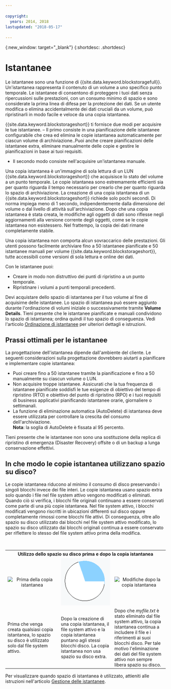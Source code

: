 ```yaml
---

copyright:
  years: 2014, 2018
lastupdated: "2018-05-17"

---
```

{:new_window: target="_blank"}
{:shortdesc: .shortdesc}

# Istantanee

Le istantanee sono una funzione di {{site.data.keyword.blockstoragefull}}. Un'istantanea rappresenta il contenuto di un volume a uno specifico punto temporale. Le istantanee di consentono di proteggere i tuoi dati senza ripercussioni sulle prestazioni, con un consumo minimo di spazio e sono considerate la prima linea di difesa per la protezione dei dati. Se un utente modifica o elimina accidentalmente dei dati cruciali da un volume, può ripristinarli in modo facile e veloce da una copia istantanea.

{{site.data.keyword.blockstorageshort}} ti fornisce due modi per acquisire le tue istantanee.
– Il primo consiste in una pianificazione delle istantanee configurabile che crea ed elimina le copie istantanea automaticamente per ciascun volume di archiviazione..Puoi anche creare pianificazioni delle istantanee extra, eliminare manualmente delle copie e gestire le pianificazioni in base ai tuoi requisiti. 
- Il secondo modo consiste nell'acquisire un'istantanea manuale.

Una copia istantanea è un'immagine di sola lettura di un LUN {{site.data.keyword.blockstorageshort}} che acquisisce lo stato del volume a un punto temporale. Le copie istantanea sono estremamente efficienti sia per quanto riguarda il tempo necessario per crearlo che per quanto riguarda lo spazio di archiviazione. La creazione di una copia istantanea di un {{site.data.keyword.blockstorageshort}} richiede solo pochi secondi. Di norma impiega meno di 1 secondo, indipendentemente dalla dimensione del volume o dal livello di attività sull'archiviazione. Dopo che una copia istantanea è stata creata, le modifiche agli oggetti di dati sono riflesse negli aggiornamenti alla versione corrente degli oggetti, come se le copie istantanea non esistessero. Nel frattempo, la copia dei dati rimane completamente stabile. 

Una copia istantanea non comporta alcun sovraccarico delle prestazioni. Gli utenti possono facilmente archiviare fino a 50 istantanee pianificate e 50 istantanee manuali per volume {{site.data.keyword.blockstorageshort}}, tutte accessibili come versioni di sola lettura e online dei dati.


Con le istantanee puoi: 

- Creare in modo non distruttivo dei punti di ripristino a un punto temporale.
- Ripristinare i volumi a punti temporali precedenti.

Devi acquistare dello spazio di istantanea per il tuo volume al fine di acquisirne delle istantanee. Lo spazio di istantanea può essere aggiunto durante l'ordinazione di volumi iniziale o successivamente tramite **Volume Details**. Tieni presente che le istantanee pianificate e manuali condividono lo spazio di istantanea; ordina quindi il tuo spazio di conseguenza. Vedi l'articolo [Ordinazione di istantanee](ordering-snapshots.html) per ulteriori dettagli e istruzioni.

## Prassi ottimali per le istantanee

La progettazione dell'istantanea dipende dall'ambiente del cliente. Le seguenti considerazioni sulla progettazione dovrebbero aiutarti a pianificare e implementare copie istantanea: 
- Puoi creare fino a 50 istantanee tramite la pianificazione e fino a 50 manualmente su ciascun volume o LUN. 
- Non acquisire troppe istantanee. Assicurati che la tua frequenza di istantanee pianificate soddisfi le tue esigenze di obiettivo del tempo di ripristino (RTO) e obiettivo del punto di ripristino (RPO) e i tuoi requisiti di business applicativi pianificando istantanee orarie, giornaliere o settimanali. 
- La funzione di eliminazione automatica (AutoDelete) di istantanea deve essere utilizzata per controllare la crescita del consumo dell'archiviazione. <br/>
  **Nota**: la soglia di AutoDelete è fissata al 95 percento.
    
Tieni presente che le istantanee non sono una sostituzione della replica di ripristino di emergenza (Disaster Recovery) offsite o di un backup a lunga conservazione effettivi.
    
## In che modo le copie istantanea utilizzano spazio su disco?

Le copie istantanea riducono al minimo il consumo di disco preservando i singoli blocchi invece dei file interi. Le copie istantanea usano spazio extra solo quando i file nel file system attivo vengono modificati o eliminati. Quando ciò si verifica, i blocchi file originali continuano a essere conservati come parte di una più copie istantanea.
Nel file system attivo, i blocchi modificati vengono riscritti in ubicazioni differenti sul disco oppure completamente rimossi come blocchi file attivi. Di conseguenza, oltre allo spazio su disco utilizzato dai blocchi nel file system attivo modificato, lo spazio su disco utilizzato dai blocchi originali continua a essere conservato per riflettere lo stesso del file system attivo prima della modifica.

<table>
    <colgroup>
      <col style="width: 33.3%;"/>
      <col style="width: 33.3%;"/>
      <col style="width: 33.3%;"/>
    </colgroup>
    <tbody>
      <tr>
        <th colspan="3" style="border: 0.0px;text-align: center;">Utilizzo dello spazio su disco prima e dopo la copia istantanea</th>
     </tr><tr>
        <td style="border: 0.0px;text-align: center;"><img src="/images/bfcircle1.png" alt="Prima della copia istantanea"></td>
        <td style="border: 0.0px;text-align: center;"><img src="/images/bfcircle3.png" alt="Dopo la copia istantanea"></td>
        <td style="border: 0.0px;text-align: center;"><img src="/images/bfcircle2.png" alt="Modifiche dopo la copia istantanea"></td>
     </tr><tr>
        <td style="border: 0.0px;">Prima che venga creata qualsiasi copia istantanea, lo spazio su disco è utilizzato solo dal file system attivo.</td>
        <td style="border: 0.0px;">Dopo la creazione di una copia istantanea, il file system attivo e la copia istantanea puntano agli stessi blocchi disco. La copia istantanea non usa spazio su disco extra.</td>
        <td style="border: 0.0px;">Dopo che <i>myfile.txt</i> è stato eliminato dal file system attivo, la copia istantanea continua a includere il file e i riferimenti ai suoi blocchi disco. Per tale motivo l'eliminazione dei dati del file system attivo non sempre libera spazio su disco.</td>
      </tr>
    </tbody>
</table>

Per visualizzare quando spazio di istantanea è utilizzato, attieniti alle istruzioni nell'articolo [Gestione delle istantanee](working-with-snapshots.html).






